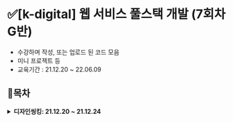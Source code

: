 # ✅[k-digital] 웹 서비스 풀스택 개발 (7회차 G반)

- 수강하며 작성, 또는 업로드 된 코드 모음
- 미니 프로젝트 등
- 교육기간 : 21.12.20 ~ 22.06.09

## 📃목차

<details markdown="1">
<summary><strong>디자인씽킹: 21.12.20 ~ 21.12.24</strong></summary>

<br/>

|                               강의번호                                  |            강의 내용             |
| :-------------------------------------------------------------------:   | :-----------------------------: |
|              [1]()                                                     |                                   |
|              [2]()                                                    |                                     |


<details markdown="2">
<summary><strong>디자인씽킹: 21.12.20 ~ 21.12.24</strong></summary>

<br/>

|                               강의번호                                  |            강의 내용             |
| :-------------------------------------------------------------------:   | :-----------------------------: |
|              [1]()                                                     |                                   |
|              [2]()                                                    |                                     |
  
